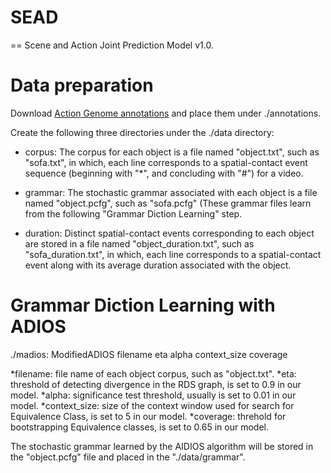 # SEAD
==
Scene and Action Joint Prediction Model v1.0.

# Data preparation
Download [Action Genome annotations](https://drive.google.com/drive/folders/1LGGPK_QgGbh9gH9SDFv_9LIhBliZbZys) and place them under ./annotations.

Create the following three directories under the ./data directory:

* corpus:
The corpus for each object is a file named "object.txt", such as "sofa.txt", in which, each line corresponds to a spatial-contact event sequence (beginning with "*", and concluding with "#") for a video.

* grammar:
The stochastic grammar associated with each object is a file named "object.pcfg", such as "sofa.pcfg" (These grammar files learn from the following "Grammar Diction Learning" step.

* duration:
Distinct spatial-contact events corresponding to each object are stored in a file named "object_duration.txt", such as "sofa_duration.txt", in which, each line corresponds to a spatial-contact event along with its average duration associated with the object.

# Grammar Diction Learning with ADIOS

./madios: ModifiedADIOS filename eta alpha context_size coverage

*filename: file name of each object corpus, such as "object.txt".
*eta: threshold of detecting divergence in the RDS graph, is set to 0.9 in our model.
*alpha: significance test threshold, usually is set to 0.01 in our model.
*context_size: size of the context window used for search for Equivalence Class, is set to 5 in our model.
*coverage: threhold for bootstrapping Equivalence classes, is set to 0.65 in our model.

The stochastic grammar learned by the AIDIOS algorithm will be stored in the "object.pcfg" file and placed in the "./data/grammar".






